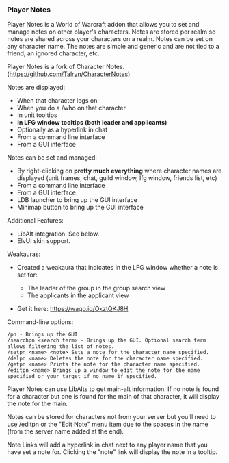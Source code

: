 ### Player Notes

Player Notes is a World of Warcraft addon that allows you to set and manage notes on other player's characters. Notes are stored per realm so notes are shared across your characters on a realm. Notes can be set on any character name. The notes are simple and generic and are not tied to a friend, an ignored character, etc.

Player Notes is a fork of Character Notes. (https://github.com/Talryn/CharacterNotes)

Notes are displayed:

* When that character logs on
* When you do a /who on that character
* In unit tooltips
* **In LFG window tooltips (both leader and applicants)**
* Optionally as a hyperlink in chat
* From a command line interface
* From a GUI interface 

Notes can be set and managed:

* By right-clicking on **pretty much everything** where character names are displayed (unit frames, chat, guild window, lfg window, friends list, etc)
* From a command line interface
* From a GUI interface
* LDB launcher to bring up the GUI interface
* Minimap button to bring up the GUI interface 

Additional Features:

* LibAlt integration. See below. 
* ElvUI skin support.

Weakauras:

* Created a weakaura that indicates in the LFG window whether a note is set for:
    * The leader of the group in the group search view
    * The applicants in the applicant view

* Get it here: https://wago.io/OkztQKJ8H

Command-line options:

    /pn - Brings up the GUI
    /searchpn <search term> - Brings up the GUI. Optional search term allows filtering the list of notes.
    /setpn <name> <note> Sets a note for the character name specified.
    /delpn <name> Deletes the note for the character name specified.
    /getpn <name> Prints the note for the character name specified.
    /editpn <name> Brings up a window to edit the note for the name specified or your target if no name if specified. 

Player Notes can use LibAlts to get main-alt information. If no note is found for a character but one is found for the main of that character, it will display the note for the main.

Notes can be stored for characters not from your server but you'll need to use /editpn or the "Edit Note" menu item due to the spaces in the name (from the server name added at the end).

Note Links will add a hyperlink in chat next to any player name that you have set a note for. Clicking the "note" link will display the note in a tooltip.
